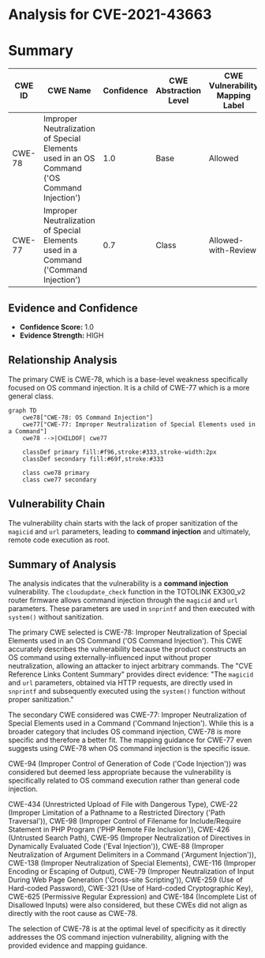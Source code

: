 # Analysis for CVE-2021-43663

# Summary
| CWE ID | CWE Name | Confidence | CWE Abstraction Level | CWE Vulnerability Mapping Label | CWE-Vulnerability Mapping Notes |
|---|---|---|---|---|---|
| CWE-78 | Improper Neutralization of Special Elements used in an OS Command ('OS Command Injection') | 1.0 | Base | Allowed | Primary CWE |
| CWE-77 | Improper Neutralization of Special Elements used in a Command ('Command Injection') | 0.7 | Class | Allowed-with-Review | Secondary Candidate, generalization of CWE-78 |

## Evidence and Confidence

*   **Confidence Score:** 1.0
*   **Evidence Strength:** HIGH

## Relationship Analysis
The primary CWE is CWE-78, which is a base-level weakness specifically focused on OS command injection. It is a child of CWE-77 which is a more general class.

```mermaid
graph TD
    cwe78["CWE-78: OS Command Injection"]
    cwe77["CWE-77: Improper Neutralization of Special Elements used in a Command"]
    cwe78 -->|CHILDOF| cwe77
    
    classDef primary fill:#f96,stroke:#333,stroke-width:2px
    classDef secondary fill:#69f,stroke:#333
    
    class cwe78 primary
    class cwe77 secondary
```

## Vulnerability Chain
The vulnerability chain starts with the lack of proper sanitization of the `magicid` and `url` parameters, leading to **command injection** and ultimately, remote code execution as root.

## Summary of Analysis
The analysis indicates that the vulnerability is a **command injection** vulnerability. The `cloudupdate_check` function in the TOTOLINK EX300_v2 router firmware allows command injection through the `magicid` and `url` parameters. These parameters are used in `snprintf` and then executed with `system()` without sanitization.

The primary CWE selected is CWE-78: Improper Neutralization of Special Elements used in an OS Command ('OS Command Injection'). This CWE accurately describes the vulnerability because the product constructs an OS command using externally-influenced input without proper neutralization, allowing an attacker to inject arbitrary commands. The "CVE Reference Links Content Summary" provides direct evidence: "The `magicid` and `url` parameters, obtained via HTTP requests, are directly used in `snprintf` and subsequently executed using the `system()` function without proper sanitization."

The secondary CWE considered was CWE-77: Improper Neutralization of Special Elements used in a Command ('Command Injection'). While this is a broader category that includes OS command injection, CWE-78 is more specific and therefore a better fit. The mapping guidance for CWE-77 even suggests using CWE-78 when OS command injection is the specific issue.

CWE-94 (Improper Control of Generation of Code ('Code Injection')) was considered but deemed less appropriate because the vulnerability is specifically related to OS command execution rather than general code injection.

CWE-434 (Unrestricted Upload of File with Dangerous Type), CWE-22 (Improper Limitation of a Pathname to a Restricted Directory ('Path Traversal')), CWE-98 (Improper Control of Filename for Include/Require Statement in PHP Program ('PHP Remote File Inclusion')), CWE-426 (Untrusted Search Path), CWE-95 (Improper Neutralization of Directives in Dynamically Evaluated Code ('Eval Injection')), CWE-88 (Improper Neutralization of Argument Delimiters in a Command ('Argument Injection')), CWE-138 (Improper Neutralization of Special Elements), CWE-116 (Improper Encoding or Escaping of Output), CWE-79 (Improper Neutralization of Input During Web Page Generation ('Cross-site Scripting')), CWE-259 (Use of Hard-coded Password), CWE-321 (Use of Hard-coded Cryptographic Key), CWE-625 (Permissive Regular Expression) and CWE-184 (Incomplete List of Disallowed Inputs) were also considered, but these CWEs did not align as directly with the root cause as CWE-78.

The selection of CWE-78 is at the optimal level of specificity as it directly addresses the OS command injection vulnerability, aligning with the provided evidence and mapping guidance.